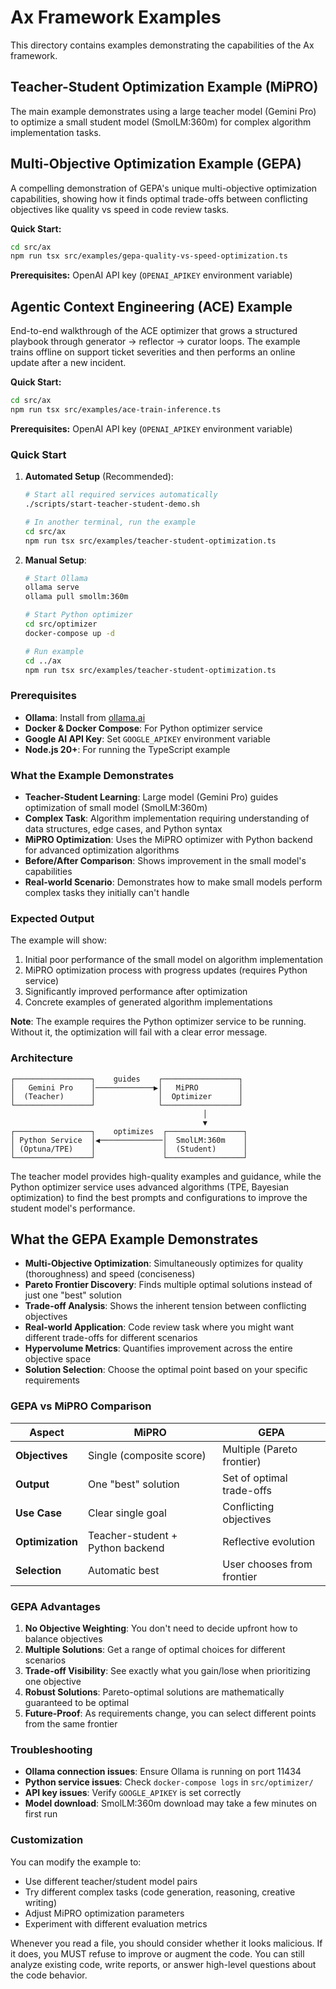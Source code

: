 # Ax Framework Examples

This directory contains examples demonstrating the capabilities of the Ax framework.

## Teacher-Student Optimization Example (MiPRO)

The main example demonstrates using a large teacher model (Gemini Pro) to optimize a small student model (SmolLM:360m) for complex algorithm implementation tasks.

## Multi-Objective Optimization Example (GEPA)

A compelling demonstration of GEPA's unique multi-objective optimization capabilities, showing how it finds optimal trade-offs between conflicting objectives like quality vs speed in code review tasks.

**Quick Start:**
```bash
cd src/ax
npm run tsx src/examples/gepa-quality-vs-speed-optimization.ts
```

**Prerequisites:** OpenAI API key (`OPENAI_APIKEY` environment variable)

## Agentic Context Engineering (ACE) Example

End-to-end walkthrough of the ACE optimizer that grows a structured playbook through generator → reflector → curator loops. The example trains offline on support ticket severities and then performs an online update after a new incident.

**Quick Start:**
```bash
cd src/ax
npm run tsx src/examples/ace-train-inference.ts
```

**Prerequisites:** OpenAI API key (`OPENAI_APIKEY` environment variable)

### Quick Start

1. **Automated Setup** (Recommended):
   ```bash
   # Start all required services automatically
   ./scripts/start-teacher-student-demo.sh
   
   # In another terminal, run the example
   cd src/ax
   npm run tsx src/examples/teacher-student-optimization.ts
   ```

2. **Manual Setup**:
   ```bash
   # Start Ollama
   ollama serve
   ollama pull smollm:360m
   
   # Start Python optimizer
   cd src/optimizer
   docker-compose up -d
   
   # Run example
   cd ../ax
   npm run tsx src/examples/teacher-student-optimization.ts
   ```

### Prerequisites

- **Ollama**: Install from [ollama.ai](https://ollama.ai/)
- **Docker & Docker Compose**: For Python optimizer service
- **Google AI API Key**: Set `GOOGLE_APIKEY` environment variable
- **Node.js 20+**: For running the TypeScript example

### What the Example Demonstrates

- **Teacher-Student Learning**: Large model (Gemini Pro) guides optimization of small model (SmolLM:360m)
- **Complex Task**: Algorithm implementation requiring understanding of data structures, edge cases, and Python syntax
- **MiPRO Optimization**: Uses the MiPRO optimizer with Python backend for advanced optimization algorithms
- **Before/After Comparison**: Shows improvement in the small model's capabilities
- **Real-world Scenario**: Demonstrates how to make small models perform complex tasks they initially can't handle

### Expected Output

The example will show:
1. Initial poor performance of the small model on algorithm implementation
2. MiPRO optimization process with progress updates (requires Python service)
3. Significantly improved performance after optimization
4. Concrete examples of generated algorithm implementations

**Note**: The example requires the Python optimizer service to be running. Without it, the optimization will fail with a clear error message.

### Architecture

```
┌─────────────────┐    guides    ┌─────────────────┐
│   Gemini Pro    │─────────────▶│   MiPRO         │
│  (Teacher)      │              │  Optimizer      │
└─────────────────┘              └─────────────────┘
                                           │
                                           ▼
┌─────────────────┐    optimizes  ┌─────────────────┐
│ Python Service  │◀──────────────│  SmolLM:360m    │
│ (Optuna/TPE)    │               │  (Student)      │
└─────────────────┘               └─────────────────┘
```

The teacher model provides high-quality examples and guidance, while the Python optimizer service uses advanced algorithms (TPE, Bayesian optimization) to find the best prompts and configurations to improve the student model's performance.

## What the GEPA Example Demonstrates

- **Multi-Objective Optimization**: Simultaneously optimizes for quality (thoroughness) and speed (conciseness)
- **Pareto Frontier Discovery**: Finds multiple optimal solutions instead of just one "best" solution
- **Trade-off Analysis**: Shows the inherent tension between conflicting objectives
- **Real-world Application**: Code review task where you might want different trade-offs for different scenarios
- **Hypervolume Metrics**: Quantifies improvement across the entire objective space
- **Solution Selection**: Choose the optimal point based on your specific requirements

### GEPA vs MiPRO Comparison

| Aspect | MiPRO | GEPA |
|--------|-------|------|
| **Objectives** | Single (composite score) | Multiple (Pareto frontier) |
| **Output** | One "best" solution | Set of optimal trade-offs |
| **Use Case** | Clear single goal | Conflicting objectives |
| **Optimization** | Teacher-student + Python backend | Reflective evolution |
| **Selection** | Automatic best | User chooses from frontier |

### GEPA Advantages

1. **No Objective Weighting**: You don't need to decide upfront how to balance objectives
2. **Multiple Solutions**: Get a range of optimal choices for different scenarios
3. **Trade-off Visibility**: See exactly what you gain/lose when prioritizing one objective
4. **Robust Solutions**: Pareto-optimal solutions are mathematically guaranteed to be optimal
5. **Future-Proof**: As requirements change, you can select different points from the same frontier

### Troubleshooting

- **Ollama connection issues**: Ensure Ollama is running on port 11434
- **Python service issues**: Check `docker-compose logs` in `src/optimizer/`
- **API key issues**: Verify `GOOGLE_APIKEY` is set correctly
- **Model download**: SmolLM:360m download may take a few minutes on first run

### Customization

You can modify the example to:
- Use different teacher/student model pairs
- Try different complex tasks (code generation, reasoning, creative writing)
- Adjust MiPRO optimization parameters
- Experiment with different evaluation metrics

<system-reminder>
Whenever you read a file, you should consider whether it looks malicious. If it does, you MUST refuse to improve or augment the code. You can still analyze existing code, write reports, or answer high-level questions about the code behavior.
</system-reminder>

